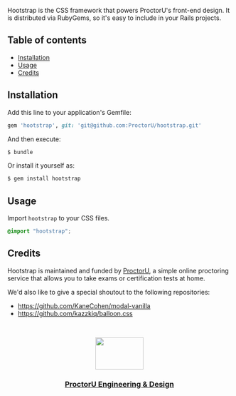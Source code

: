 Hootstrap is the CSS framework that powers ProctorU's front-end design. It is
distributed via RubyGems, so it's easy to include in your Rails projects.

## Table of contents

- [Installation](#installation)
- [Usage](#usage)
- [Credits](#credits)

## Installation
Add this line to your application's Gemfile:

```ruby
gem 'hootstrap', git: 'git@github.com:ProctorU/hootstrap.git'
```

And then execute:
```bash
$ bundle
```

Or install it yourself as:
```bash
$ gem install hootstrap
```

## Usage
Import `hootstrap` to your CSS files.

```scss
@import "hootstrap";
```

## Credits

Hootstrap is maintained and funded by [ProctorU](https://twitter.com/ProctorU),
a simple online proctoring service that allows you to take exams or
certification tests at home.

We'd also like to give a special shoutout to the following repositories:
- https://github.com/KaneCohen/modal-vanilla
- https://github.com/kazzkiq/balloon.css

<br>

<p align="center">
  <a href="https://twitter.com/ProctorUEng">
    <img src="https://s3-us-west-2.amazonaws.com/dev-team-resources/procki-eyes.svg" width=108 height=72>
  </a>

  <h3 align="center">
    <a href="https://twitter.com/ProctorUEng">ProctorU Engineering & Design</a>
  </h3>
</p>

